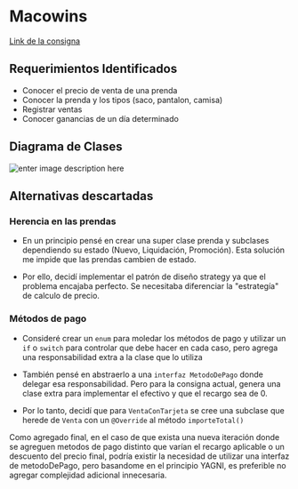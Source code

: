 # Macowins
[Link de la consigna](https://docs.google.com/document/d/1mjWKl9YH9Bb39iIUl1bQj_xhx_-CjCAMpcAXRqKhVjU/edit#)

## Requerimientos Identificados
-   Conocer el precio de venta de una prenda
-   Conocer la prenda y los tipos (saco, pantalon, camisa)
-   Registrar ventas
-   Conocer ganancias de un día determinado

## Diagrama de Clases

![enter image description here](https://www.plantuml.com/plantuml/dsvg/XL51JiCm4Bpx5OPJGKeVK5LLHTEU026ekA-SJUegiOkzwONoTpQf7OSAwA5IEZixipDUUW97RLEB6zfXWr8voYg7Q8HGDNWlNnoQ0kIda9BqmSgPV2EdJSN_aPUB3bdt7umS72fj7y0ZesLjWGPmSYU-XD26q9MWCEomRYGysKANMZ7OKQFzSuj7kCfwr1-jBe3dviorJg4Xs6EENhNyQVzNu9YsiSD-OtaZJyifpHyY8Sqy2tqDm6awFMSO8-DxntYw8WKp23c-ew6X1PQNi_Wk32amn685Wrml0xhX_8JTPJ8A9OMwa_HHSyOMdkPZdmMJIbIxVcWLr3aGogIxjGHrw2vfhwpPWjjZS54MkH_D4zpeVIemdPlZgcKbFnfnjU0ghlHNiqkRxBGuMuiVBMNPGjxAU_w5fxY4n-mOuHKhhi7P0Fi-GmK6ZDBWrsRJzJ59RVJzT6SUE_frGkmv5CnfBXtJWI7Kaezlc_eR)

## Alternativas descartadas

### Herencia en las prendas

* En un principio pensé en crear una super clase prenda y subclases dependiendo su estado (Nuevo, Liquidación, Promoción). Esta solución me impide que las prendas cambien de estado.


* Por ello, decidí implementar el patrón de diseño strategy ya que el problema encajaba perfecto. Se necesitaba diferenciar la "estrategía" de calculo de precio. 

### Métodos de pago

* Consideré crear un `enum` para moledar los métodos de pago y utilizar un `if` o `switch` para controlar que debe hacer en cada caso, pero agrega una responsabilidad extra a la clase que lo utiliza


* También pensé en abstraerlo a una `interfaz MetodoDePago` donde delegar esa responsabilidad. Pero para la consigna actual, genera una clase extra para implementar el efectivo y que el recargo sea de 0.


* Por lo tanto, decidí que para  `VentaConTarjeta` se cree una subclase que herede de `Venta` con un `@Override` al método `importeTotal()`

Como agregado final, en el caso de que exista una nueva iteración donde se agreguen metodos de pago distinto que varían el recargo aplicable o un descuento del precio final, podría existir la necesidad de utilizar una interfaz de metodoDePago, pero basandome en el principio YAGNI, es preferible no agregar complejidad adicional innecesaria.

